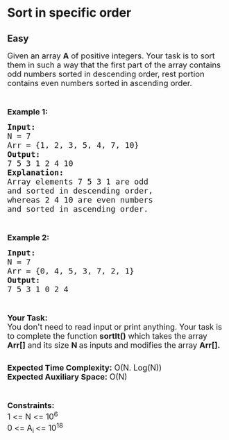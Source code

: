 # Sort in specific order
## Easy
<div class="problems_problem_content__Xm_eO"><p><span style="font-size:18px">Given an array <strong>A</strong> of positive integers. Your task is to sort them in such a way that the first part of the array contains odd numbers sorted in descending order, rest portion contains even numbers sorted in ascending order.</span></p>

<p>&nbsp;</p>

<p><span style="font-size:18px"><strong>Example 1:</strong></span></p>

<pre><span style="font-size:18px"><strong>Input:</strong>
N = 7
Arr = {1, 2, 3, 5, 4, 7, 10}
<strong>Output:</strong>
7 5 3 1 2 4 10
</span><strong><span style="font-size:18px">Explanation:</span></strong>
<span style="font-size:18px">Array elements 7 5 3 1 are odd
and sorted in descending order,
whereas 2 4 10 are even numbers
and sorted in ascending order.</span></pre>

<p>&nbsp;</p>

<p><span style="font-size:18px"><strong>Example 2:</strong></span></p>

<pre><span style="font-size:18px"><strong>Input:</strong>
N = 7
Arr = {0, 4, 5, 3, 7, 2, 1}</span>
<span style="font-size:18px"><strong>Output:</strong>
7 5 3 1 0 2 4</span></pre>

<p>&nbsp;</p>

<p><span style="font-size:18px"><strong>Your Task:&nbsp;&nbsp;</strong><br>
You don't need to read input or print anything. Your task is to complete the function&nbsp;<strong>sortIt()</strong>&nbsp;which takes the array <strong>Arr[]</strong> and its size <strong>N</strong><strong> </strong>as inputs and modifies the array <strong>Arr[].</strong></span></p>

<p><br>
<span style="font-size:18px"><strong>Expected Time Complexity:</strong> O(N. Log(N))<br>
<strong>Expected Auxiliary Space:</strong> O(N)</span></p>

<p>&nbsp;</p>

<p><span style="font-size:18px"><strong>Constraints:</strong><br>
1 &lt;= N &lt;= 10<sup>6</sup><br>
0 &lt;= A<sub>i </sub>&lt;= 10<sup>18</sup></span></p>
</div>